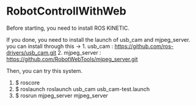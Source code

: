 # RobotControllWithWeb

Before starting, you need to install ROS KINETIC.

If you done, you need to install the launch of usb_cam and mjpeg_server.
you can install through this 
-> 1. usb_cam : https://github.com/ros-drivers/usb_cam.git
   2. mjpeg_server : https://github.com/RobotWebTools/mjpeg_server.git

Then, you can try this system.

1) $ roscore
2) $ roslaunch roslaunch usb_cam usb_cam-test.launch 
3) $ rosrun mjpeg_server mjpeg_server
